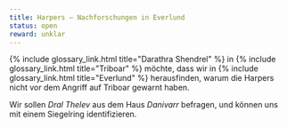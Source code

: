 ```yaml
---
title: Harpers – Nachforschungen in Everlund
status: open
reward: unklar
---
```


{% include glossary_link.html title="Darathra Shendrel" %} in {% include glossary_link.html
title="Triboar" %} möchte, dass wir in {% include glossary_link.html title="Everlund" %} herausfinden,
warum die Harpers nicht vor dem Angriff auf Triboar gewarnt haben.

Wir sollen *Dral Thelev* aus dem Haus *Danivarr* befragen, und können uns mit einem Siegelring
identifizieren.
